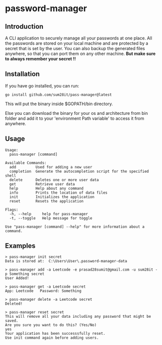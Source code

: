 
# password-manager

## Introduction

A CLI application to securely manage all your passwords at one place. All the passwords are stored on your local machine and are protected by a secret that is set by the user.
You can also backup the generated files anywhere, so that you can port them on any other machine.
__But make sure to always remember your secret !!__

## Installation

If you have go installed, you can run:

``` shell
go install github.com/sum28it/pass-manager@latest
```

This will put the binary inside $GOPATH/bin directory.

Else you can download the binary for your os and architecture from bin folder and add it to your 'environment Path variable' to access it from anywhere.

## Usage

``` text
Usage:
  pass-manager [command]

Available Commands:
  add         Used for adding a new user
  completion  Generate the autocompletion script for the specified shell
  delete      Deletes one or more user data
  get         Retrieve user data
  help        Help about any command
  info        Prints the location of data files
  init        Initializes the application
  reset       Resets the application

Flags:
  -h, --help     help for pass-manager
  -t, --toggle   Help message for toggle

Use "pass-manager [command] --help" for more information about a command.
```

## Examples

``` shell
> pass-manager init secret 
Data is stored at:  C:\Users\User\.password-manager-data

> pass-manager add -a Leetcode -e prasad28sumit@gmail.com -u sum28it -p Something secret
User Added!

> pass-manager get -a Leetcode secret
App: Leetcode   Password: Something

> pass-manager delete -a Leetcode secret
Deleted!

> pass-manager reset secret
This will remove all your data including any password that might be saved.
Are you sure you want to do this? (Yes/No)
yes
Your application has been successsfully reset.
Use init command again before adding users.   
```
